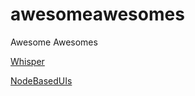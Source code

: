 # awesomeawesomes
Awesome Awesomes

[Whisper](https://github.com/sindresorhus/awesome-whisper)

[NodeBasedUIs](https://github.com/xyflow/awesome-node-based-uis)
